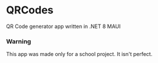 # QRCodes
 QR Code generator app written in .NET 8 MAUI 

### Warning
 This app was made only for a school project. It isn't perfect.
